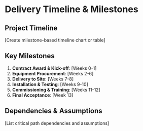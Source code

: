 # Delivery Timeline & Milestones

<!-- Guiding prompts - remove when drafting:
• Create realistic project timeline with key milestones
• Include procurement, delivery, installation phases
• Address testing, commissioning, and handover
• Consider client approval gates and dependencies
• Include risk mitigation buffers in timeline
• Reference payment terms alignment
-->

## Project Timeline

[Create milestone-based timeline chart or table]

## Key Milestones

1. **Contract Award & Kick-off**: [Weeks 0-1]
2. **Equipment Procurement**: [Weeks 2-6]  
3. **Delivery to Site**: [Weeks 7-8]
4. **Installation & Testing**: [Weeks 9-10]
5. **Commissioning & Training**: [Weeks 11-12]
6. **Final Acceptance**: [Week 13]

## Dependencies & Assumptions

[List critical path dependencies and assumptions]

<!-- Content development notes:
• Target: 250 words
• Priority: MEDIUM
• Next: Create detailed Gantt chart or timeline visual
• Consider: Client constraints and seasonal factors
-->